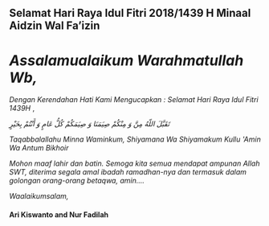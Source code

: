 ## Selamat Hari Raya Idul Fitri 2018/1439 H  Minaal Aidzin Wal Fa’izin

# *_Assalamualaikum Warahmatullah Wb,_*

*Dengan Kerendahan Hati Kami Mengucapkan :*
*Selamat Hari Raya Idul Fitri 1439H* , 

‎*تَقَبَّلَ اللّهُ مِنَّ وَ مِنْكُمْ صِيَمَنَا وَ صِيَمَكُمْ كُلُّ عَامٍ وَ أَنْتُمْ بِخَيْرٍ*

*_Taqabbalallahu Minna Waminkum, Shiyamana Wa Shiyamakum Kullu 'Amin Wa Antum Bikhoir_*

*Mohon maaf lahir dan batin.* 
*_Semoga kita semua mendapat ampunan Allah SWT, diterima segala amal ibadah ramadhan-nya dan termasuk dalam golongan orang-orang betaqwa, amin...._*

*_Waalaikumsalam,_*

#### Ari Kiswanto and Nur Fadilah 

